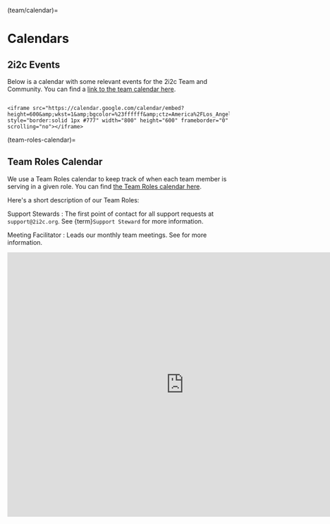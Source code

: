 (team/calendar)=
# Calendars

## 2i2c Events

Below is a calendar with some relevant events for the 2i2c Team and Community.
You can find a [link to the team calendar here](https://calendar.google.com/calendar/u/1?cid=Y180aGpqb3VvamQ4cHNxbDlpMWE4bmQxdWZmNEBncm91cC5jYWxlbmRhci5nb29nbGUuY29t).

```{dropdown} Team events calendar

<iframe src="https://calendar.google.com/calendar/embed?height=600&amp;wkst=1&amp;bgcolor=%23ffffff&amp;ctz=America%2FLos_Angeles&amp;src=Y180aGpqb3VvamQ4cHNxbDlpMWE4bmQxdWZmNEBncm91cC5jYWxlbmRhci5nb29nbGUuY29t&amp;src=Y19pNTJqZGNhbTZ0M3FsaDF1NTNqdG42MjNwY0Bncm91cC5jYWxlbmRhci5nb29nbGUuY29t&amp;src=Y184ZmhrOXBtZmxocWM3OWI2bWY0dnEwYjlwc0Bncm91cC5jYWxlbmRhci5nb29nbGUuY29t&amp;color=%23009688&amp;color=%23616161&amp;color=%234285F4&amp;showTitle=0&amp;showPrint=0&amp;showTabs=0&amp;showCalendars=1" style="border:solid 1px #777" width="800" height="600" frameborder="0" scrolling="no"></iframe>

```

(team-roles-calendar)=
## Team Roles Calendar

We use a Team Roles calendar to keep track of when each team member is serving in a given role.
You can find [the Team Roles calendar here](https://calendar.google.com/calendar/embed?src=c_nq8hl7qsm484g1p7mfkm29jpo8%40group.calendar.google.com&ctz=America%2FLos_Angeles).

Here's a short description of our Team Roles:

Support Stewards
: The first point of contact for all support requests at `support@2i2c.org`.
  See {term}`Support Steward` for more information.

Meeting Facilitator
: Leads our monthly team meetings.
  See [](meetings:roles) for more information.

<iframe src="https://calendar.google.com/calendar/embed?src=c_nq8hl7qsm484g1p7mfkm29jpo8%40group.calendar.google.com&ctz=America%2FLos_Angeles" style="border: 0" width="800" height="600" frameborder="0" scrolling="no"></iframe>